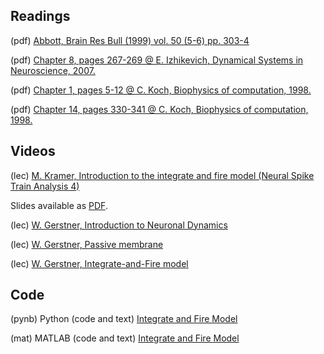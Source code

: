 ## Readings

(pdf) [Abbott, Brain Res Bull (1999) vol. 50 (5-6) pp. 303-4](/Topic-2%20I%26F/Readings/Abbott%20Brain%20Res%20Bull%201999.pdf)

(pdf) [Chapter 8, pages 267-269 @ E. Izhikevich, Dynamical Systems in Neuroscience, 2007.](/Topic-2%20I%26F/Readings/Izhikevich%20Chapter%208.pdf)

(pdf)	[Chapter 1, pages 5-12 @ C. Koch, Biophysics of computation, 1998.](/Topic-2%20I%26F/Readings/Koch%20Chapter%201.pdf)

(pdf)	[Chapter 14, pages 330-341 @ C. Koch, Biophysics of computation, 1998.](/Topic-2%20I%26F/Readings/Koch%20Chapter%2014.pdf)

## Videos

(lec) [M. Kramer, Introduction to the integrate and fire model (Neural Spike Train Analysis 4)](https://www.samsi.info/news-and-media/27-jul-drs-m-kramer-and-u-eden-samsi)

  Slides available as [PDF](/Topic-2%20I%26F/Readings/Kramer_Slides_SAMSI_Lecture_1.pdf).

(lec) [W. Gerstner, Introduction to Neuronal Dynamics](https://youtu.be/uE9_1b4gE3A)

(lec) [W. Gerstner, Passive membrane](https://youtu.be/l3hvrx33lZc)

(lec) [W. Gerstner, Integrate-and-Fire model](https://youtu.be/gU9UzFeg8f4)

## Code

(pynb) Python (code and text) [Integrate and Fire Model](https://github.com/Mark-Kramer/Case-Studies-Python/blob/master/content/A03/LIF.ipynb)

(mat)  MATLAB (code and text) [Integrate and Fire Model](/Topic-2%20I%26F/MATLAB/Topic_2_MA665.m)

